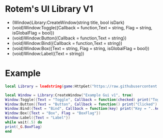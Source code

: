 # Rotem's UI Library V1
* (Window)Library:CreateWindow(string title, bool isDark)
* (void)Window:Toggle({Callback = function,Text = string, Flag = string, isGlobalFlag = bool})
* (void)Window:Button({Callback = function,Text = string})
* (void)Window:Bind({Callback = function,Text = string})
* (void)Window:Box({Text = string, Flag = string, isGlobalFlag = bool})
* (void)Window:Label({Text = string})

# Example
```lua
local Library = loadstring(game:HttpGet("https://raw.githubusercontent.com/rotemg228/UIS/main/Rotem%20UI%20Library%20v1.lua", true))()

local Window = Library:CreateWindow("Example Gui v1", true)
Window:Toggle({Text = "Toggle", Callback = function(checked) print("Toggle = "..Checked) end})
Window:Button({Text = "Button", Callback = function() print("Clicked") end})
Window:Bind({Text = "Bind", Callback = function(key) print("Key = "..key) end})
Window:Box({Text = "Box", Flag = "BoxFlag"})
Window:Label({Text = "Label"})
while wait(.5) do
print(_G.BoxFlag)
end
```